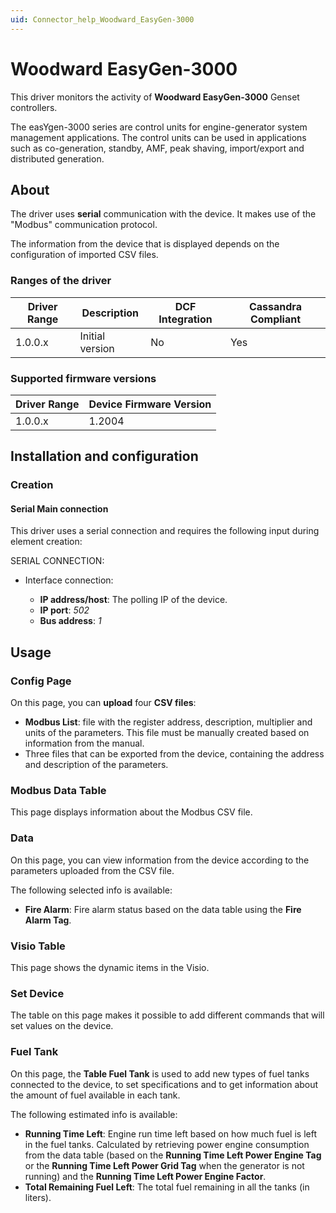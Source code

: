 ```yaml
---
uid: Connector_help_Woodward_EasyGen-3000
---
```


# Woodward EasyGen-3000

This driver monitors the activity of **Woodward EasyGen-3000** Genset controllers.

The easYgen-3000 series are control units for engine-generator system management applications. The control units can be used in applications such as co-generation, standby, AMF, peak shaving, import/export and distributed generation.

## About

The driver uses **serial** communication with the device. It makes use of the "Modbus" communication protocol.

The information from the device that is displayed depends on the configuration of imported CSV files.

### Ranges of the driver

| **Driver Range** | **Description** | **DCF Integration** | **Cassandra Compliant** |
|------------------|-----------------|---------------------|-------------------------|
| 1.0.0.x          | Initial version | No                  | Yes                     |

### Supported firmware versions

| **Driver Range** | **Device Firmware Version** |
|------------------|-----------------------------|
| 1.0.0.x          | 1.2004                      |

## Installation and configuration

### Creation

#### Serial Main connection

This driver uses a serial connection and requires the following input during element creation:

SERIAL CONNECTION:

- Interface connection:

  - **IP address/host**: The polling IP of the device.
  - **IP port**: *502*
  - **Bus address**: *1*

## Usage

### Config Page

On this page, you can **upload** four **CSV files**:

- **Modbus List**: file with the register address, description, multiplier and units of the parameters. This file must be manually created based on information from the manual.
- Three files that can be exported from the device, containing the address and description of the parameters.

### Modbus Data Table

This page displays information about the Modbus CSV file.

### Data

On this page, you can view information from the device according to the parameters uploaded from the CSV file.

The following selected info is available:

- **Fire Alarm**: Fire alarm status based on the data table using the **Fire Alarm Tag**.

### Visio Table

This page shows the dynamic items in the Visio.

### Set Device

The table on this page makes it possible to add different commands that will set values on the device.

### Fuel Tank

On this page, the **Table Fuel Tank** is used to add new types of fuel tanks connected to the device, to set specifications and to get information about the amount of fuel available in each tank.

The following estimated info is available:

- **Running Time Left**: Engine run time left based on how much fuel is left in the fuel tanks.
  Calculated by retrieving power engine consumption from the data table (based on the **Running Time Left Power Engine Tag** or the **Running Time Left Power Grid Tag** when the generator is not running) and the **Running Time Left Power Engine Factor**.
- **Total Remaining Fuel Left**: The total fuel remaining in all the tanks (in liters).
